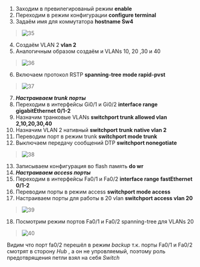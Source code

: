 1. Заходим в превилегированый режим **enable**
2. Переходим в режим конфигурации **configure terminal**
3. Задаём имя для коммутатора **hostname Sw4**
>![35](https://user-images.githubusercontent.com/112701413/190747781-364ca577-2160-45f8-876b-33bcc9af2b0c.jpg)
4. Создаём VLAN 2  **vlan 2**
5. Аналогичным образом создаём и VLANs 10, 20 ,30 и 40
> ![36](https://user-images.githubusercontent.com/112701413/190748850-311fbb10-2d15-401d-aa12-4407cca33cf3.jpg)
6. Включаем протокол RSTP **spanning-tree mode rapid-pvst**
>![37](https://user-images.githubusercontent.com/112701413/190750754-4024ea15-61c8-4d49-b590-16c643a4f469.jpg)
7. ***Настраиваем trunk порты***
8. Переходим в интерфейсы Gi0/1 и Gi0/2 **interface range gigabitEthernet 0/1-2**
9. Назначим транковые VLANs **switchport trunk allowed vlan 2,10,20,30,40**
10. Назначим VLAN 2 нативный **switchport trunk native vlan 2**
11. Переводим порт в режим trunk **switchport mode trunk**
12. Выключаем передачу сообщений DTP **switchport nonegotiate**
>![38](https://user-images.githubusercontent.com/112701413/190756212-ccea3f57-41e3-477b-9914-450479dd3242.jpg)
13. Записываем конфигурация во flash память **do wr**
14. ***Настраиваем access порты***
15. Переходим в интерфейсы Fa0/1 и Fa0/2 **interface range fastEthernet 0/1-2**
16. Переводим порты в режим access **switchport mode access**
17. Настраиваем порты для работы в 20 vlan **switchport access vlan 20**
>![39](https://user-images.githubusercontent.com/112701413/190769732-1609b543-fa4a-4ee5-89d4-fbfaf6b0e44c.jpg)
18. Посмотрим режим портов Fa0/1 и Fa0/2 spanning-tree для VLANs 20
>![40](https://user-images.githubusercontent.com/112701413/190782820-5479234b-6cdb-4360-98d1-40b34ea45417.jpg)

Видим что порт fa0/2 перешёл в режим *backup* т.к. порты Fa0/1 и Fa0/2 смотрят в сторону *Hub* , а он не упровляемый, поэтому роль предотврящения петли взял на себя *Switch*
